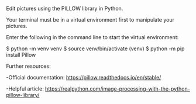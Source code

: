 Edit pictures using the PILLOW library in Python.

Your terminal must be in a virtual environment first to manipulate your pictures.

Enter the following in the command line to start the virtual environment:

$ python -m venv venv
$ source venv/bin/activate
(venv) $ python -m pip install Pillow

Further resources:

  -Official documentation: https://pillow.readthedocs.io/en/stable/
  
  -Helpful article: https://realpython.com/image-processing-with-the-python-pillow-library/
